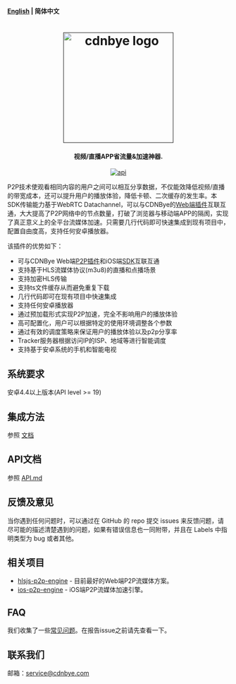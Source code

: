 **[English](README.md) | 简体中文**

<h1 align="center"><a href="" target="_blank" rel="noopener noreferrer"><img width="250" src="https://github.com/cdnbye/hlsjs-p2p-engine/blob/master/figs/cdnbye.png" alt="cdnbye logo"></a></h1>
<h4 align="center">视频/直播APP省流量&加速神器.</h4>
<p align="center">
<a href="https://android-arsenal.com/api?level=21"><img src="https://img.shields.io/badge/API-21%2B-brightgreen.svg?style=flat" alt="api"></a>
</p>

P2P技术使观看相同内容的用户之间可以相互分享数据，不仅能效降低视频/直播的带宽成本，还可以提升用户的播放体验，降低卡顿、二次缓存的发生率。本SDK传输能力基于WebRTC Datachannel，可以与CDNBye的[Web端插件](https://github.com/cdnbye/hlsjs-p2p-engine)互联互通，大大提高了P2P网络中的节点数量，打破了浏览器与移动端APP的隔阂，实现了真正意义上的全平台流媒体加速。只需要几行代码即可快速集成到现有项目中，配置自由度高，支持任何安卓播放器。

该插件的优势如下：
- 可与CDNBye Web端[P2P插件](https://github.com/cdnbye/hlsjs-p2p-engine)和iOS端[SDK](https://github.com/cdnbye/ios-p2p-engine)互联互通
- 支持基于HLS流媒体协议(m3u8)的直播和点播场景
- 支持加密HLS传输
- 支持ts文件缓存从而避免重复下载
- 几行代码即可在现有项目中快速集成
- 支持任何安卓播放器
- 通过预加载形式实现P2P加速，完全不影响用户的播放体验
- 高可配置化，用户可以根据特定的使用环境调整各个参数
- 通过有效的调度策略来保证用户的播放体验以及p2p分享率
- Tracker服务器根据访问IP的ISP、地域等进行智能调度
- 支持基于安卓系统的手机和智能电视

## 系统要求
安卓4.4以上版本(API level >= 19)

## 集成方法
参照 [文档](https://docs.cdnbye.com/#/android/usage)

## API文档
参照 [API.md](https://docs.cdnbye.com/#/android/API)

## 反馈及意见
当你遇到任何问题时，可以通过在 GitHub 的 repo 提交 issues 来反馈问题，请尽可能的描述清楚遇到的问题，如果有错误信息也一同附带，并且在 Labels 中指明类型为 bug 或者其他。

## 相关项目
- [hlsjs-p2p-engine](https://github.com/cdnbye/hlsjs-p2p-engine) - 目前最好的Web端P2P流媒体方案。
- [ios-p2p-engine](https://github.com/cdnbye/ios-p2p-engine) - iOS端P2P流媒体加速引擎。

## FAQ
我们收集了一些[常见问题](https://docs.cdnbye.com/#/FAQ)。在报告issue之前请先查看一下。

## 联系我们
邮箱：service@cdnbye.com
